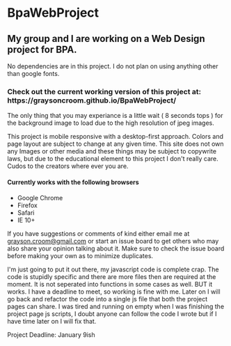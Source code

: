 # BpaWebProject

<h2>My group and I are working on a Web Design project for BPA.</h2>

No dependencies are in this project. I do not plan on using anything other than google fonts.

<h3>Check out the current working version of this project at: https://graysoncroom.github.io/BpaWebProject/</h3>

The only thing that you may experiance is a little wait ( 8 seconds tops ) for the background image to load due to the high resolution of jpeg images.

This project is mobile responsive with a desktop-first approach. Colors and page layout are subject to change at any given time. This site does not own any Images or other media and these things may be subject to copywrite laws, but due to the educational element to this project I don't really care. Cudos to the creators where ever you are.

<h4>Currently works with the following browsers</h4>
<ul>
  <li>Google Chrome</li>
  <li>Firefox</li>
  <li>Safari</li>
  <li>IE 10+</li>
</ul>

If you have suggestions or comments of kind either email me at grayson.croom@gmail.com or start an issue board to get others who may also share your opinion talking about it. Make sure to check the issue board before making your own as to minimize duplicates.

I'm just going to put it out there, my javascript code is complete crap. The code is stupidly specific and there are more files then are required at the moment. It is not seperated into functions in some cases as well. BUT it works. I have a deadline to meet, so working is fine with me. Later on I will go back and refactor the code into a single js file that both the project pages can share. I was tired and running on empty when I was finishing the project page js scripts, I doubt anyone can follow the code I wrote but if I have time later on I will fix that.

Project Deadline: January 9ish
